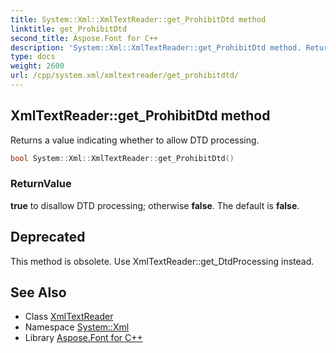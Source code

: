 ```yaml
---
title: System::Xml::XmlTextReader::get_ProhibitDtd method
linktitle: get_ProhibitDtd
second_title: Aspose.Font for C++
description: 'System::Xml::XmlTextReader::get_ProhibitDtd method. Returns a value indicating whether to allow DTD processing in C++.'
type: docs
weight: 2600
url: /cpp/system.xml/xmltextreader/get_prohibitdtd/
---
```

## XmlTextReader::get_ProhibitDtd method


Returns a value indicating whether to allow DTD processing.

```cpp
bool System::Xml::XmlTextReader::get_ProhibitDtd()
```


### ReturnValue

**true** to disallow DTD processing; otherwise **false**. The default is **false**.

## Deprecated
This method is obsolete. Use XmlTextReader::get_DtdProcessing instead. 

## See Also

* Class [XmlTextReader](../)
* Namespace [System::Xml](../../)
* Library [Aspose.Font for C++](../../../)
